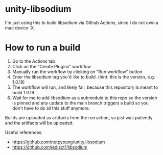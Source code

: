 # unity-libsodium

I'm just using this to build libsodium via Github Actions, since I do not own a mac device :X.

# How to run a build
1. Go to the Actions tab
2. Click on the "Create Plugins" workflow
3. Manually run the workflow by clicking on "Run workflow" button
4. Enter the libsodium tag you'd like to build. (hint: this is the version, e.g. 1.0.18)
5. The workflow will run, and likely fail, because this repository is meant to build 1.0.18...
6. Wait for me to add libsodium as a submodule to this repo so the version is pinned and any update to the main branch triggers a build so you don't have to do all this stuff anymore.

Builds are uploaded as artifacts from the run action, so just wait patiently and the artifacts will be uploaded.

Useful references:
- https://github.com/netpyoung/unity.libsodium
- https://github.com/jedisct1/libsodium
